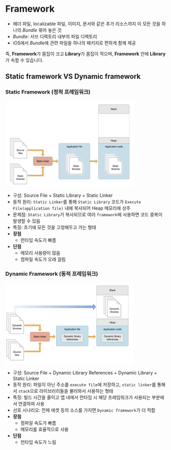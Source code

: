 # Framework

- 헤더 파일, localizable 파일, 이미지, 문서와 같은 추가 리소스까지 이 모든 것을 하나의 *Bundle* 묶어 놓은 것
- *Bundle*: 서브 디렉토리 내부의 파일 디렉토리
- iOS에서 *Bundle*에 관련 파일을 하나의 패키지로 편하게 함께 제공

즉, **Framework**가 몸집이 크고 **Library**가 몸집이 작으며, **Framework** 안에 **Library**가 속할 수 있습니다.

## Static framework VS Dynamic framework

### **Static Framework (정적 프레임워크)**

<img src="https://raw.githubusercontent.com/jjunhaa0211/Tuist-Junha/main/Tuist/Chapter%20II/2/Framework-image/21.png?token=GHSAT0AAAAAACH7GOFLREIHG7PCAW4UO2I6ZKUMYOQ" alt="이미지 설명" width="400"/>

- 구성: Source File + Static Library + Static Linker
- 동작 원리: `Static Linker`를 통해 `Static Library` 코드가 `Execute File(application file)` 내에 복사되어 Heap 메모리에 상주
- 문제점: `Static Library`가 복사되므로 여러 `framework`에 사용하면 코드 중복이 발생할 수 있음
- 특징: 초기에 모든 것을 고정해두고 가는 형태
- **장점**
    - 런타임 속도가 빠름
- **단점**
    - 메모리 사용량이 많음
    - 컴파일 속도가 오래 걸림

### **Dynamic Framework (동적 프레임워크)**

<img src="https://raw.githubusercontent.com/jjunhaa0211/Tuist-Junha/main/Tuist/Chapter%20II/2/Framework-image/20.png?token=GHSAT0AAAAAACH7GOFK3DPNVLGR7IR3PUBIZKUMXYQ" alt="이미지 설명" width="400"/>


- 구성: Source File + Dynamic Library References + Dynamic Library + Static Linker
- 동작 원리: 파일이 아닌 주소를 `execute file`에 저장하고, `static linker`를 통해서 `stack`으로 라이브러리들을 불러와서 사용하는 형태
- 특징: 빌드 시간을 줄이고 앱 내에서 런타임 시 해당 프레임워크가 사용되는 부분에서 연결하여 사용
- 선호 시나리오: 전체 에셋 등의 소스를 가지면 `Dynamic framework`가 더 적합
- **장점**
    - 컴파일 속도가 빠름
    - 메모리를 효율적으로 사용
- **단점**
    - 런타임 속도가 느림
